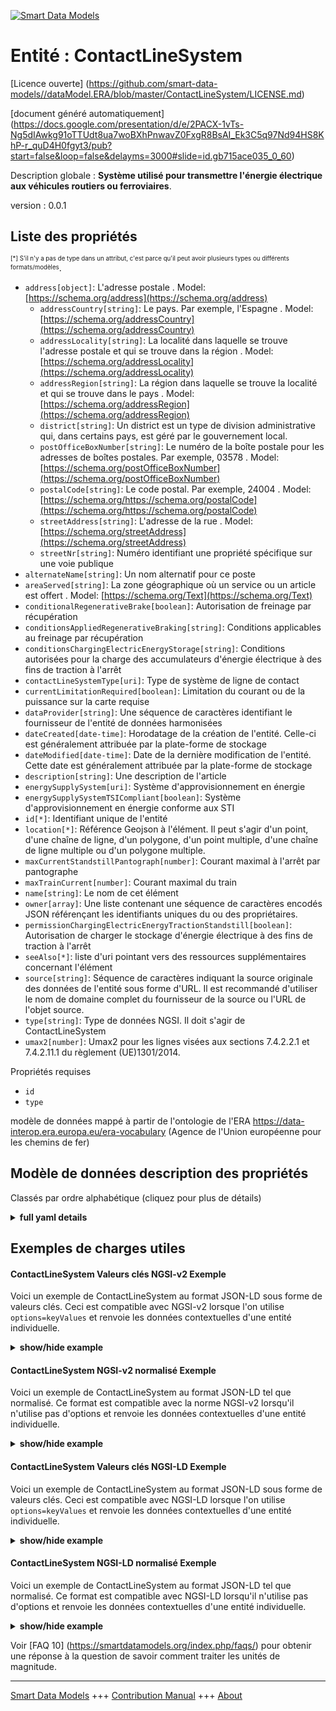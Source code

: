 <!-- 10-Header -->    
[![Smart Data Models](https://smartdatamodels.org/wp-content/uploads/2022/01/SmartDataModels_logo.png "Logo")](https://smartdatamodels.org)    
Entité : ContactLineSystem    
==========================<!-- /10-Header -->    
<!-- 15-License -->    
[Licence ouverte] (https://github.com/smart-data-models//dataModel.ERA/blob/master/ContactLineSystem/LICENSE.md)    
[document généré automatiquement] (https://docs.google.com/presentation/d/e/2PACX-1vTs-Ng5dIAwkg91oTTUdt8ua7woBXhPnwavZ0FxgR8BsAI_Ek3C5q97Nd94HS8KhP-r_quD4H0fgyt3/pub?start=false&loop=false&delayms=3000#slide=id.gb715ace035_0_60)    
<!-- /15-License -->    
<!-- 20-Description -->    
Description globale : **Système utilisé pour transmettre l'énergie électrique aux véhicules routiers ou ferroviaires**.    
version : 0.0.1    
<!-- /20-Description -->    
<!-- 30-PropertiesList -->    
## Liste des propriétés    
<sup><sub>[*] S'il n'y a pas de type dans un attribut, c'est parce qu'il peut avoir plusieurs types ou différents formats/modèles</sub></sup>.    
- `address[object]`: L'adresse postale  . Model: [https://schema.org/address](https://schema.org/address)	- `addressCountry[string]`: Le pays. Par exemple, l'Espagne  . Model: [https://schema.org/addressCountry](https://schema.org/addressCountry)    
	- `addressLocality[string]`: La localité dans laquelle se trouve l'adresse postale et qui se trouve dans la région  . Model: [https://schema.org/addressLocality](https://schema.org/addressLocality)    
	- `addressRegion[string]`: La région dans laquelle se trouve la localité et qui se trouve dans le pays  . Model: [https://schema.org/addressRegion](https://schema.org/addressRegion)    
	- `district[string]`: Un district est un type de division administrative qui, dans certains pays, est géré par le gouvernement local.      
	- `postOfficeBoxNumber[string]`: Le numéro de la boîte postale pour les adresses de boîtes postales. Par exemple, 03578  . Model: [https://schema.org/postOfficeBoxNumber](https://schema.org/postOfficeBoxNumber)    
	- `postalCode[string]`: Le code postal. Par exemple, 24004  . Model: [https://schema.org/https://schema.org/postalCode](https://schema.org/https://schema.org/postalCode)    
	- `streetAddress[string]`: L'adresse de la rue  . Model: [https://schema.org/streetAddress](https://schema.org/streetAddress)    
	- `streetNr[string]`: Numéro identifiant une propriété spécifique sur une voie publique      
- `alternateName[string]`: Un nom alternatif pour ce poste  - `areaServed[string]`: La zone géographique où un service ou un article est offert  . Model: [https://schema.org/Text](https://schema.org/Text)- `conditionalRegenerativeBrake[boolean]`: Autorisation de freinage par récupération  - `conditionsAppliedRegenerativeBraking[string]`: Conditions applicables au freinage par récupération  - `conditionsChargingElectricEnergyStorage[string]`: Conditions autorisées pour la charge des accumulateurs d'énergie électrique à des fins de traction à l'arrêt  - `contactLineSystemType[uri]`: Type de système de ligne de contact  - `currentLimitationRequired[boolean]`: Limitation du courant ou de la puissance sur la carte requise  - `dataProvider[string]`: Une séquence de caractères identifiant le fournisseur de l'entité de données harmonisées  - `dateCreated[date-time]`: Horodatage de la création de l'entité. Celle-ci est généralement attribuée par la plate-forme de stockage  - `dateModified[date-time]`: Date de la dernière modification de l'entité. Cette date est généralement attribuée par la plate-forme de stockage  - `description[string]`: Une description de l'article  - `energySupplySystem[uri]`: Système d'approvisionnement en énergie  - `energySupplySystemTSICompliant[boolean]`: Système d'approvisionnement en énergie conforme aux STI  - `id[*]`: Identifiant unique de l'entité  - `location[*]`: Référence Geojson à l'élément. Il peut s'agir d'un point, d'une chaîne de ligne, d'un polygone, d'un point multiple, d'une chaîne de ligne multiple ou d'un polygone multiple.  - `maxCurrentStandstillPantograph[number]`: Courant maximal à l'arrêt par pantographe  - `maxTrainCurrent[number]`: Courant maximal du train  - `name[string]`: Le nom de cet élément  - `owner[array]`: Une liste contenant une séquence de caractères encodés JSON référençant les identifiants uniques du ou des propriétaires.  - `permissionChargingElectricEnergyTractionStandstill[boolean]`: Autorisation de charger le stockage d'énergie électrique à des fins de traction à l'arrêt  - `seeAlso[*]`: liste d'uri pointant vers des ressources supplémentaires concernant l'élément  - `source[string]`: Séquence de caractères indiquant la source originale des données de l'entité sous forme d'URL. Il est recommandé d'utiliser le nom de domaine complet du fournisseur de la source ou l'URL de l'objet source.  - `type[string]`: Type de données NGSI. Il doit s'agir de ContactLineSystem  - `umax2[number]`: Umax2 pour les lignes visées aux sections 7.4.2.2.1 et 7.4.2.11.1 du règlement (UE)1301/2014.  <!-- /30-PropertiesList -->    
<!-- 35-RequiredProperties -->    
Propriétés requises    
- `id`  - `type`  <!-- /35-RequiredProperties -->    
<!-- 40-RequiredProperties -->    
modèle de données mappé à partir de l'ontologie de l'ERA https://data-interop.era.europa.eu/era-vocabulary (Agence de l'Union européenne pour les chemins de fer)    
<!-- /40-RequiredProperties -->    
<!-- 50-DataModelHeader -->    
## Modèle de données description des propriétés    
Classés par ordre alphabétique (cliquez pour plus de détails)    
<!-- /50-DataModelHeader -->    
<!-- 60-ModelYaml -->    
<details><summary><strong>full yaml details</strong></summary>      
```yaml    
ContactLineSystem:      
  description: System that is used to transmit electrical energy to road or rail vehicles.      
  properties:      
    address:      
      description: The mailing address      
      properties:      
        addressCountry:      
          description: 'The country. For example, Spain'      
          type: string      
          x-ngsi:      
            model: https://schema.org/addressCountry      
            type: Property      
        addressLocality:      
          description: 'The locality in which the street address is, and which is in the region'      
          type: string      
          x-ngsi:      
            model: https://schema.org/addressLocality      
            type: Property      
        addressRegion:      
          description: 'The region in which the locality is, and which is in the country'      
          type: string      
          x-ngsi:      
            model: https://schema.org/addressRegion      
            type: Property      
        district:      
          description: 'A district is a type of administrative division that, in some countries, is managed by the local government'      
          type: string      
          x-ngsi:      
            type: Property      
        postOfficeBoxNumber:      
          description: 'The post office box number for PO box addresses. For example, 03578'      
          type: string      
          x-ngsi:      
            model: https://schema.org/postOfficeBoxNumber      
            type: Property      
        postalCode:      
          description: 'The postal code. For example, 24004'      
          type: string      
          x-ngsi:      
            model: https://schema.org/https://schema.org/postalCode      
            type: Property      
        streetAddress:      
          description: The street address      
          type: string      
          x-ngsi:      
            model: https://schema.org/streetAddress      
            type: Property      
        streetNr:      
          description: Number identifying a specific property on a public street      
          type: string      
          x-ngsi:      
            type: Property      
      type: object      
      x-ngsi:      
        model: https://schema.org/address      
        type: Property      
    alternateName:      
      description: An alternative name for this item      
      type: string      
      x-ngsi:      
        type: Property      
    areaServed:      
      description: The geographic area where a service or offered item is provided      
      type: string      
      x-ngsi:      
        model: https://schema.org/Text      
        type: Property      
    conditionalRegenerativeBrake:      
      description: Permission for regenerative braking      
      type: boolean      
      x-ngsi:      
        type: Property      
    conditionsAppliedRegenerativeBraking:      
      description: Conditions applying in regards to regenerative braking      
      type: string      
      x-ngsi:      
        type: Property      
    conditionsChargingElectricEnergyStorage:      
      description: Permitted conditions for charging electric energy storage for traction purposes at standstill      
      type: string      
      x-ngsi:      
        type: Property      
    contactLineSystemType:      
      description: Type of contact line system      
      format: uri      
      type: string      
      x-ngsi:      
        type: Relationship      
    currentLimitationRequired:      
      description: Current or power limitation on board required      
      type: boolean      
      x-ngsi:      
        type: Property      
    dataProvider:      
      description: A sequence of characters identifying the provider of the harmonised data entity      
      type: string      
      x-ngsi:      
        type: Property      
    dateCreated:      
      description: Entity creation timestamp. This will usually be allocated by the storage platform      
      format: date-time      
      type: string      
      x-ngsi:      
        type: Property      
    dateModified:      
      description: Timestamp of the last modification of the entity. This will usually be allocated by the storage platform      
      format: date-time      
      type: string      
      x-ngsi:      
        type: Property      
    description:      
      description: A description of this item      
      type: string      
      x-ngsi:      
        type: Property      
    energySupplySystem:      
      description: Energy supply system      
      format: uri      
      type: string      
      x-ngsi:      
        type: Relationship      
    energySupplySystemTSICompliant:      
      description: Energy supply system TSI compliant      
      type: boolean      
      x-ngsi:      
        type: Property      
    id:      
      anyOf:      
        - description: Identifier format of any NGSI entity      
          maxLength: 256      
          minLength: 1      
          pattern: ^[\w\-\.\{\}\$\+\*\[\]`|~^@!,:\\]+$      
          type: string      
          x-ngsi:      
            type: Property      
        - description: Identifier format of any NGSI entity      
          format: uri      
          type: string      
          x-ngsi:      
            type: Property      
      description: Unique identifier of the entity      
      x-ngsi:      
        type: Property      
    location:      
      description: 'Geojson reference to the item. It can be Point, LineString, Polygon, MultiPoint, MultiLineString or MultiPolygon'      
      oneOf:      
        - description: Geojson reference to the item. Point      
          properties:      
            bbox:      
              items:      
                type: number      
              minItems: 4      
              type: array      
            coordinates:      
              items:      
                type: number      
              minItems: 2      
              type: array      
            type:      
              enum:      
                - Point      
              type: string      
          required:      
            - type      
            - coordinates      
          title: GeoJSON Point      
          type: object      
          x-ngsi:      
            type: GeoProperty      
        - description: Geojson reference to the item. LineString      
          properties:      
            bbox:      
              items:      
                type: number      
              minItems: 4      
              type: array      
            coordinates:      
              items:      
                items:      
                  type: number      
                minItems: 2      
                type: array      
              minItems: 2      
              type: array      
            type:      
              enum:      
                - LineString      
              type: string      
          required:      
            - type      
            - coordinates      
          title: GeoJSON LineString      
          type: object      
          x-ngsi:      
            type: GeoProperty      
        - description: Geojson reference to the item. Polygon      
          properties:      
            bbox:      
              items:      
                type: number      
              minItems: 4      
              type: array      
            coordinates:      
              items:      
                items:      
                  items:      
                    type: number      
                  minItems: 2      
                  type: array      
                minItems: 4      
                type: array      
              type: array      
            type:      
              enum:      
                - Polygon      
              type: string      
          required:      
            - type      
            - coordinates      
          title: GeoJSON Polygon      
          type: object      
          x-ngsi:      
            type: GeoProperty      
        - description: Geojson reference to the item. MultiPoint      
          properties:      
            bbox:      
              items:      
                type: number      
              minItems: 4      
              type: array      
            coordinates:      
              items:      
                items:      
                  type: number      
                minItems: 2      
                type: array      
              type: array      
            type:      
              enum:      
                - MultiPoint      
              type: string      
          required:      
            - type      
            - coordinates      
          title: GeoJSON MultiPoint      
          type: object      
          x-ngsi:      
            type: GeoProperty      
        - description: Geojson reference to the item. MultiLineString      
          properties:      
            bbox:      
              items:      
                type: number      
              minItems: 4      
              type: array      
            coordinates:      
              items:      
                items:      
                  items:      
                    type: number      
                  minItems: 2      
                  type: array      
                minItems: 2      
                type: array      
              type: array      
            type:      
              enum:      
                - MultiLineString      
              type: string      
          required:      
            - type      
            - coordinates      
          title: GeoJSON MultiLineString      
          type: object      
          x-ngsi:      
            type: GeoProperty      
        - description: Geojson reference to the item. MultiLineString      
          properties:      
            bbox:      
              items:      
                type: number      
              minItems: 4      
              type: array      
            coordinates:      
              items:      
                items:      
                  items:      
                    items:      
                      type: number      
                    minItems: 2      
                    type: array      
                  minItems: 4      
                  type: array      
                type: array      
              type: array      
            type:      
              enum:      
                - MultiPolygon      
              type: string      
          required:      
            - type      
            - coordinates      
          title: GeoJSON MultiPolygon      
          type: object      
          x-ngsi:      
            type: GeoProperty      
      x-ngsi:      
        type: GeoProperty      
    maxCurrentStandstillPantograph:      
      description: Maximum current at standstill per pantograph      
      type: number      
      x-ngsi:      
        type: Property      
    maxTrainCurrent:      
      description: Maximum train current      
      type: number      
      x-ngsi:      
        type: Property      
    name:      
      description: The name of this item      
      type: string      
      x-ngsi:      
        type: Property      
    owner:      
      description: A List containing a JSON encoded sequence of characters referencing the unique Ids of the owner(s)      
      items:      
        anyOf:      
          - description: Identifier format of any NGSI entity      
            maxLength: 256      
            minLength: 1      
            pattern: ^[\w\-\.\{\}\$\+\*\[\]`|~^@!,:\\]+$      
            type: string      
            x-ngsi:      
              type: Property      
          - description: Identifier format of any NGSI entity      
            format: uri      
            type: string      
            x-ngsi:      
              type: Property      
        description: Unique identifier of the entity      
        x-ngsi:      
          type: Property      
      type: array      
      x-ngsi:      
        type: Property      
    permissionChargingElectricEnergyTractionStandstill:      
      description: Permission for charging electric energy storage for traction purposes at standstill      
      type: boolean      
      x-ngsi:      
        type: Property      
    seeAlso:      
      description: list of uri pointing to additional resources about the item      
      oneOf:      
        - items:      
            format: uri      
            type: string      
          minItems: 1      
          type: array      
        - format: uri      
          type: string      
      x-ngsi:      
        type: Property      
    source:      
      description: 'A sequence of characters giving the original source of the entity data as a URL. Recommended to be the fully qualified domain name of the source provider, or the URL to the source object'      
      type: string      
      x-ngsi:      
        type: Property      
    type:      
      description: NGSI data type. It has to be ContactLineSystem      
      enum:      
        - ContactLineSystem      
      type: string      
      x-ngsi:      
        type: Property      
    umax2:      
      description: Umax2 for lines referred to in sections 7.4.2.2.1 and 7.4.2.11.1 of Regulation (EU)1301/2014.      
      type: number      
      x-ngsi:      
        type: Property      
  required:      
    - id      
    - type      
  type: object      
  x-derived-from: http://data.europa.eu/949/ContactLineSystem      
  x-disclaimer: 'Redistribution and use in source and binary forms, with or without modification, are permitted  provided that the license conditions are met. Copyleft (c) 2023 Contributors to Smart Data Models Program'      
  x-license-url: https://github.com/smart-data-models/dataModel.ERA/blob/master/ContactLineSystem/LICENSE.md      
  x-model-schema: https://smart-data-models.github.io/dataModel.ERA/Certificate/schema.json      
  x-model-tags: 'ERA vocabulary, railway, train'      
  x-version: 0.0.1      
```    
</details>      
<!-- /60-ModelYaml -->    
<!-- 70-MiddleNotes -->    
<!-- /70-MiddleNotes -->    
<!-- 80-Examples -->    
## Exemples de charges utiles    
#### ContactLineSystem Valeurs clés NGSI-v2 Exemple    
Voici un exemple de ContactLineSystem au format JSON-LD sous forme de valeurs clés. Ceci est compatible avec NGSI-v2 lorsque l'on utilise `options=keyValues` et renvoie les données contextuelles d'une entité individuelle.    
<details><summary><strong>show/hide example</strong></summary>      
```json  
{  
  "id": "urn:ngsi-ld:ContactLineSystem:id:ORAF:23996206",  
  "dateCreated": "2018-03-08T03:23:31Z",  
  "dateModified": "2021-08-20T12:07:54Z",  
  "source": "Eat election thought team pressure. Tend page true affect politics shoulder provide. Life message important cost night itself event.",  
  "name": "Southern no country without man white when. Let",  
  "alternateName": "Arm detail soon day wait our open number. Society argue a learn identify.",  
  "description": "Girl main model democratic.",  
  "dataProvider": "Sort watch here letter choice down nature. ",  
  "owner": [  
    "urn:ngsi-ld:ContactLineSystem:items:OPHQ:68569337",  
    "urn:ngsi-ld:ContactLineSystem:items:AWZO:22775427"  
  ],  
  "seeAlso": [  
    "urn:ngsi-ld:ContactLineSystem:items:CXFY:92898664"  
  ],  
  "location": {  
    "type": "Point",  
    "coordinates": [  
      16.1310075,  
      131.493498  
    ]  
  },  
  "address": {  
    "streetAddress": "Nor when wall inside. Discussion experience include rest rather form large.",  
    "addressLocality": "Wife significant think simply author thus town. Sort purpose style discover study. Again themse",  
    "addressRegion": "Political star worker bar. Land if war nothing year with easy. Section other national new eye tree. Thus fine skin address hour imagine.",  
    "addressCountry": "Hour relationship apply practice this development hotel. Any economy score none join including others.",  
    "postalCode": "Present why Mrs former almost black. Officer concern natural federal ",  
    "postOfficeBoxNumber": "Subject yourself remain seek ability energy",  
    "streetNr": "Their staff check TV break. Cup person all air. Show explain maintain ",  
    "district": "Enjoy record as yeah discuss. Even own itself."  
  },  
  "areaServed": "Throughout month dark figure add ago small. Point and financial mu",  
  "type": "ContactLineSystem",  
  "conditionalRegenerativeBrake": true,  
  "conditionsAppliedRegenerativeBraking": "Never understand could change arrive. Senior change can surface language.",  
  "conditionsChargingElectricEnergyStorage": "Vo",  
  "currentLimitationRequired": false,  
  "energySupplySystemTSICompliant": false,  
  "maxCurrentStandstillPantograph": 615.8,  
  "maxTrainCurrent": 864,  
  "permissionChargingElectricEnergyTractionStandstill": false,  
  "umax2": 864,  
  "contactLineSystemType": "urn:ngsi-ld:ContactLineSystem:contactLineSystemType:PLSG:66048764",  
  "energySupplySystem": "urn:ngsi-ld:ContactLineSystem:energySupplySystem:WZTE:82421948"  
}  
```  
</details>    
#### ContactLineSystem NGSI-v2 normalisé Exemple    
Voici un exemple de ContactLineSystem au format JSON-LD tel que normalisé. Ce format est compatible avec la norme NGSI-v2 lorsqu'il n'utilise pas d'options et renvoie les données contextuelles d'une entité individuelle.    
<details><summary><strong>show/hide example</strong></summary>      
```json  
{  
  "id": "urn:ngsi-ld:ContactLineSystem:id:ORAF:23996206",  
  "dateCreated": {  
    "type": "DateTime",  
    "value": "2018-03-08T03:23:31Z"  
  },  
  "dateModified": {  
    "type": "DateTime",  
    "value": "2021-08-20T12:07:54Z"  
  },  
  "source": {  
    "type": "Text",  
    "value": "Eat election thought team pressure. Tend page true affect politics shoulder provide. Life message important cost night itself event."  
  },  
  "name": {  
    "type": "Text",  
    "value": "Southern no country without man white when. Let"  
  },  
  "alternateName": {  
    "type": "Text",  
    "value": "Arm detail soon day wait our open number. Society argue a learn identify."  
  },  
  "description": {  
    "type": "Text",  
    "value": "Girl main model democratic."  
  },  
  "dataProvider": {  
    "type": "Text",  
    "value": "Sort watch here letter choice down nature. "  
  },  
  "owner": {  
    "type": "StructuredValue",  
    "value": [  
      "urn:ngsi-ld:ContactLineSystem:items:OPHQ:68569337",  
      "urn:ngsi-ld:ContactLineSystem:items:AWZO:22775427"  
    ]  
  },  
  "seeAlso": {  
    "type": "StructuredValue",  
    "value": [  
      "urn:ngsi-ld:ContactLineSystem:items:CXFY:92898664"  
    ]  
  },  
  "location": {  
    "type": "geo:json",  
    "value": {  
      "type": "Point",  
      "coordinates": [  
        16.1310075,  
        131.493498  
      ]  
    }  
  },  
  "address": {  
    "type": "StructuredValue",  
    "value": {  
      "streetAddress": "Nor when wall inside. Discussion experience include rest rather form large.",  
      "addressLocality": "Wife significant think simply author thus town. Sort purpose style discover study. Again themse",  
      "addressRegion": "Political star worker bar. Land if war nothing year with easy. Section other national new eye tree. Thus fine skin address hour imagine.",  
      "addressCountry": "Hour relationship apply practice this development hotel. Any economy score none join including others.",  
      "postalCode": "Present why Mrs former almost black. Officer concern natural federal ",  
      "postOfficeBoxNumber": "Subject yourself remain seek ability energy",  
      "streetNr": "Their staff check TV break. Cup person all air. Show explain maintain ",  
      "district": "Enjoy record as yeah discuss. Even own itself."  
    }  
  },  
  "areaServed": {  
    "type": "Text",  
    "value": "Throughout month dark figure add ago small. Point and financial mu"  
  },  
  "type": "ContactLineSystem",  
  "conditionalRegenerativeBrake": {  
    "type": "Boolean",  
    "value": true  
  },  
  "conditionsAppliedRegenerativeBraking": {  
    "type": "Text",  
    "value": "Never understand could change arrive. Senior change can surface language."  
  },  
  "conditionsChargingElectricEnergyStorage": {  
    "type": "Text",  
    "value": "Vo"  
  },  
  "currentLimitationRequired": {  
    "type": "Boolean",  
    "value": false  
  },  
  "energySupplySystemTSICompliant": {  
    "type": "Boolean",  
    "value": false  
  },  
  "maxCurrentStandstillPantograph": {  
    "type": "Number",  
    "value": 615.8  
  },  
  "maxTrainCurrent": {  
    "type": "Number",  
    "value": 864  
  },  
  "permissionChargingElectricEnergyTractionStandstill": {  
    "type": "Boolean",  
    "value": false  
  },  
  "umax2": {  
    "type": "Number",  
    "value": 864  
  },  
  "contactLineSystemType": {  
    "type": "Text",  
    "value": "urn:ngsi-ld:ContactLineSystem:contactLineSystemType:PLSG:66048764"  
  },  
  "energySupplySystem": {  
    "type": "Text",  
    "value": "urn:ngsi-ld:ContactLineSystem:energySupplySystem:WZTE:82421948"  
  }  
}  
```  
</details>    
#### ContactLineSystem Valeurs clés NGSI-LD Exemple    
Voici un exemple de ContactLineSystem au format JSON-LD sous forme de valeurs clés. Ceci est compatible avec NGSI-LD lorsque l'on utilise `options=keyValues` et renvoie les données contextuelles d'une entité individuelle.    
<details><summary><strong>show/hide example</strong></summary>      
```json  
{  
  "id": "urn:ngsi-ld:ContactLineSystem:id:ORAF:23996206",  
  "dateCreated": "2018-03-08T03:23:31Z",  
  "dateModified": "2021-08-20T12:07:54Z",  
  "source": "Eat election thought team pressure. Tend page true affect politics shoulder provide. Life message important cost night itself event.",  
  "name": "Southern no country without man white when. Let",  
  "alternateName": "Arm detail soon day wait our open number. Society argue a learn identify.",  
  "description": "Girl main model democratic.",  
  "dataProvider": "Sort watch here letter choice down nature. ",  
  "owner": [  
    "urn:ngsi-ld:ContactLineSystem:items:OPHQ:68569337",  
    "urn:ngsi-ld:ContactLineSystem:items:AWZO:22775427"  
  ],  
  "seeAlso": [  
    "urn:ngsi-ld:ContactLineSystem:items:CXFY:92898664"  
  ],  
  "location": {  
    "type": "Point",  
    "coordinates": [  
      16.1310075,  
      131.493498  
    ]  
  },  
  "address": {  
    "streetAddress": "Nor when wall inside. Discussion experience include rest rather form large.",  
    "addressLocality": "Wife significant think simply author thus town. Sort purpose style discover study. Again themse",  
    "addressRegion": "Political star worker bar. Land if war nothing year with easy. Section other national new eye tree. Thus fine skin address hour imagine.",  
    "addressCountry": "Hour relationship apply practice this development hotel. Any economy score none join including others.",  
    "postalCode": "Present why Mrs former almost black. Officer concern natural federal ",  
    "postOfficeBoxNumber": "Subject yourself remain seek ability energy",  
    "streetNr": "Their staff check TV break. Cup person all air. Show explain maintain ",  
    "district": "Enjoy record as yeah discuss. Even own itself."  
  },  
  "areaServed": "Throughout month dark figure add ago small. Point and financial mu",  
  "type": "ContactLineSystem",  
  "conditionalRegenerativeBrake": true,  
  "conditionsAppliedRegenerativeBraking": "Never understand could change arrive. Senior change can surface language.",  
  "conditionsChargingElectricEnergyStorage": "Vo",  
  "currentLimitationRequired": false,  
  "energySupplySystemTSICompliant": false,  
  "maxCurrentStandstillPantograph": 615.8,  
  "maxTrainCurrent": 864,  
  "permissionChargingElectricEnergyTractionStandstill": false,  
  "umax2": 864,  
  "contactLineSystemType": "urn:ngsi-ld:ContactLineSystem:contactLineSystemType:PLSG:66048764",  
  "energySupplySystem": "urn:ngsi-ld:ContactLineSystem:energySupplySystem:WZTE:82421948",  
  "@context": [  
    "https://raw.githubusercontent.com/smart-data-models/dataModel.ERA/master/context.jsonld"  
  ]  
}  
```  
</details>    
#### ContactLineSystem NGSI-LD normalisé Exemple    
Voici un exemple de ContactLineSystem au format JSON-LD tel que normalisé. Ce format est compatible avec NGSI-LD lorsqu'il n'utilise pas d'options et renvoie les données contextuelles d'une entité individuelle.    
<details><summary><strong>show/hide example</strong></summary>      
```json  
{  
  "id": "urn:ngsi-ld:ContactLineSystem:id:YUFG:14034194",  
  "dateCreated": {  
    "type": "Property",  
    "value": {  
      "@type": "DateTime",  
      "@value": "1989-01-20T05:58:09Z"  
    }  
  },  
  "dateModified": {  
    "type": "Property",  
    "value": {  
      "@type": "DateTime",  
      "@value": "1972-01-07T08:46:29Z"  
    }  
  },  
  "source": {  
    "type": "Property",  
    "value": "Pick red ability information. Positive development policy financial learn career. Nothing firm at memory."  
  },  
  "name": {  
    "type": "Property",  
    "value": "Face response pass cut perform easy. Discuss couple think no difference singl"  
  },  
  "alternateName": {  
    "type": "Property",  
    "value": "Trade international loss friend every sing available because. Per agent stock call manage share."  
  },  
  "description": {  
    "type": "Property",  
    "value": "Worry certain if our thought it resource. Everyone blood commercial respond face take probably. Culture their concern trade crime."  
  },  
  "dataProvider": {  
    "type": "Property",  
    "value": "Including future politics return table mention section. Together year agency know. Manager image positive suffer perform enough."  
  },  
  "owner": {  
    "type": "Property",  
    "value": [  
      "urn:ngsi-ld:ContactLineSystem:items:GYWA:00643390",  
      "urn:ngsi-ld:ContactLineSystem:items:WEEM:69764788"  
    ]  
  },  
  "seeAlso": {  
    "type": "Property",  
    "value": [  
      "urn:ngsi-ld:ContactLineSystem:items:WMLL:21052726"  
    ]  
  },  
  "location": {  
    "type": "Property",  
    "value": {  
      "type": "Point",  
      "coordinates": [  
        88.082114,  
        -116.450812  
      ]  
    }  
  },  
  "address": {  
    "type": "Property",  
    "value": {  
      "streetAddress": "Role even option. Push play firm may. City grow director audience body reduce.",  
      "addressLocality": "Report yet sit hundred use political his. Build special recently make.",  
      "addressRegion": "Floor someone tend. News fight against fall television. Writer full bed official concern small.",  
      "addressCountry": "Lead consider hundred offer look hit future. Fly appear remain pattern wall goal.",  
      "postalCode": "Suddenly our visit that field. Trip fi",  
      "postOfficeBoxNumber": "Current wha",  
      "streetNr": "Page effort station.",  
      "district": "Next respond oil important guy leave capital. Provide street good create range growth war. Visit across media consumer land spring total well."  
    }  
  },  
  "areaServed": {  
    "type": "Property",  
    "value": "White laugh space discussion. Throw international continue while senior gas pro"  
  },  
  "type": "ContactLineSystem",  
  "conditionalRegenerativeBrake": {  
    "type": "Property",  
    "value": false  
  },  
  "conditionsAppliedRegenerativeBraking": {  
    "type": "Property",  
    "value": "Design hard short dream cost entire year. Better consumer recently. Population rich recent tough environmental rock image speech."  
  },  
  "conditionsChargingElectricEnergyStorage": {  
    "type": "Property",  
    "value": "Force inside tell. Daughter miss true member voice thus. Dream many which church strong "  
  },  
  "currentLimitationRequired": {  
    "type": "Property",  
    "value": true  
  },  
  "energySupplySystemTSICompliant": {  
    "type": "Property",  
    "value": false  
  },  
  "maxCurrentStandstillPantograph": {  
    "type": "Property",  
    "value": 773.8  
  },  
  "maxTrainCurrent": {  
    "type": "Property",  
    "value": 68  
  },  
  "permissionChargingElectricEnergyTractionStandstill": {  
    "type": "Property",  
    "value": false  
  },  
  "umax2": {  
    "type": "Property",  
    "value": 756  
  },  
  "contactLineSystemType": {  
    "type": "Relationship",  
    "object": "urn:ngsi-ld:ContactLineSystem:contactLineSystemType:JNYV:94337272"  
  },  
  "energySupplySystem": {  
    "type": "Relationship",  
    "object": "urn:ngsi-ld:ContactLineSystem:energySupplySystem:BFQY:01787468"  
  },  
  "@context": [  
    "https://raw.githubusercontent.com/smart-data-models/dataModel.ERA/master/context.jsonld"  
  ]  
}  
```  
</details><!-- /80-Examples -->    
<!-- 90-FooterNotes -->    
<!-- /90-FooterNotes -->    
<!-- 95-Units -->    
Voir [FAQ 10] (https://smartdatamodels.org/index.php/faqs/) pour obtenir une réponse à la question de savoir comment traiter les unités de magnitude.    
<!-- /95-Units -->    
<!-- 97-LastFooter -->    
---    
[Smart Data Models](https://smartdatamodels.org) +++ [Contribution Manual](https://bit.ly/contribution_manual) +++ [About](https://bit.ly/Introduction_SDM)<!-- /97-LastFooter -->    
